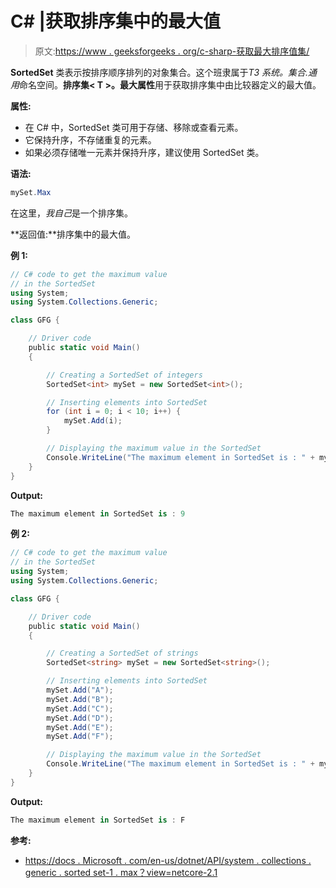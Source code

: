 # C# |获取排序集中的最大值

> 原文:[https://www . geeksforgeeks . org/c-sharp-获取最大排序值集/](https://www.geeksforgeeks.org/c-sharp-get-the-maximum-value-in-the-sortedset/)

**SortedSet** 类表示按排序顺序排列的对象集合。这个班隶属于*T3 系统。集合.通用*命名空间。**排序集< T >。最大属性**用于获取排序集中由比较器定义的最大值。

**属性:**

*   在 C# 中，SortedSet 类可用于存储、移除或查看元素。
*   它保持升序，不存储重复的元素。
*   如果必须存储唯一元素并保持升序，建议使用 SortedSet 类。

**语法:**

```cs
mySet.Max

```

在这里，*我自己*是一个排序集。

**返回值:**排序集中的最大值。

**例 1:**

```cs
// C# code to get the maximum value
// in the SortedSet
using System;
using System.Collections.Generic;

class GFG {

    // Driver code
    public static void Main()
    {

        // Creating a SortedSet of integers
        SortedSet<int> mySet = new SortedSet<int>();

        // Inserting elements into SortedSet
        for (int i = 0; i < 10; i++) {
            mySet.Add(i);
        }

        // Displaying the maximum value in the SortedSet
        Console.WriteLine("The maximum element in SortedSet is : " + mySet.Max);
    }
}
```

**Output:**

```cs
The maximum element in SortedSet is : 9

```

**例 2:**

```cs
// C# code to get the maximum value
// in the SortedSet
using System;
using System.Collections.Generic;

class GFG {

    // Driver code
    public static void Main()
    {

        // Creating a SortedSet of strings
        SortedSet<string> mySet = new SortedSet<string>();

        // Inserting elements into SortedSet
        mySet.Add("A");
        mySet.Add("B");
        mySet.Add("C");
        mySet.Add("D");
        mySet.Add("E");
        mySet.Add("F");

        // Displaying the maximum value in the SortedSet
        Console.WriteLine("The maximum element in SortedSet is : " + mySet.Max);
    }
}
```

**Output:**

```cs
The maximum element in SortedSet is : F

```

**参考:**

*   [https://docs . Microsoft . com/en-us/dotnet/API/system . collections . generic . sorted set-1 . max？view=netcore-2.1](https://docs.microsoft.com/en-us/dotnet/api/system.collections.generic.sortedset-1.max?view=netcore-2.1)